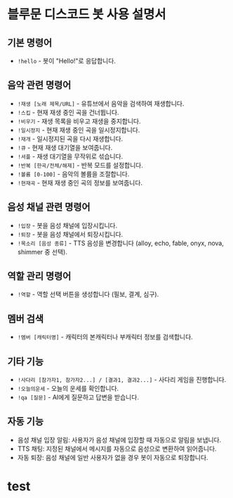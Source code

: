 # 블루문 디스코드 봇 사용 설명서

## 기본 명령어
- `!hello` - 봇이 "Hello!"로 응답합니다.

## 음악 관련 명령어
- `!재생 [노래 제목/URL]` - 유튜브에서 음악을 검색하여 재생합니다.
- `!스킵` - 현재 재생 중인 곡을 건너뜁니다.
- `!비우기` - 재생 목록을 비우고 재생을 중지합니다.
- `!일시정지` - 현재 재생 중인 곡을 일시정지합니다.
- `!재개` - 일시정지된 곡을 다시 재생합니다.
- `!큐` - 현재 재생 대기열을 보여줍니다.
- `!셔플` - 재생 대기열을 무작위로 섞습니다.
- `!반복 [한곡/전체/해제]` - 반복 모드를 설정합니다.
- `!볼륨 [0-100]` - 음악의 볼륨을 조절합니다.
- `!현재곡` - 현재 재생 중인 곡의 정보를 보여줍니다.

## 음성 채널 관련 명령어
- `!입장` - 봇을 음성 채널에 입장시킵니다.
- `!퇴장` - 봇을 음성 채널에서 퇴장시킵니다.
- `!목소리 [음성 종류]` - TTS 음성을 변경합니다 (alloy, echo, fable, onyx, nova, shimmer 중 선택).

## 역할 관리 명령어
- `!역할` - 역할 선택 버튼을 생성합니다 (필보, 결계, 심구).

## 멤버 검색
- `!멤버 [캐릭터명]` - 캐릭터의 본캐릭터나 부캐릭터 정보를 검색합니다.

## 기타 기능
- `!사다리 [참가자1, 참가자2...] / [결과1, 결과2...]` - 사다리 게임을 진행합니다.
- `!오늘의운세` - 오늘의 운세를 확인합니다.
- `!qa [질문]` - AI에게 질문하고 답변을 받습니다.

## 자동 기능
- 음성 채널 입장 알림: 사용자가 음성 채널에 입장할 때 자동으로 알림을 보냅니다.
- TTS 채팅: 지정된 채널에서 메시지를 자동으로 음성으로 변환하여 읽어줍니다.
- 자동 퇴장: 음성 채널에 일반 사용자가 없을 경우 봇이 자동으로 퇴장합니다.
# test
